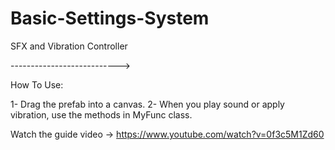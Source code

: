 # Basic-Settings-System
SFX and Vibration Controller

--------------------------->

How To Use:

1- Drag the prefab into a canvas.
2- When you play sound or apply vibration, use the methods in MyFunc class.

Watch the guide video -> https://www.youtube.com/watch?v=0f3c5M1Zd60
